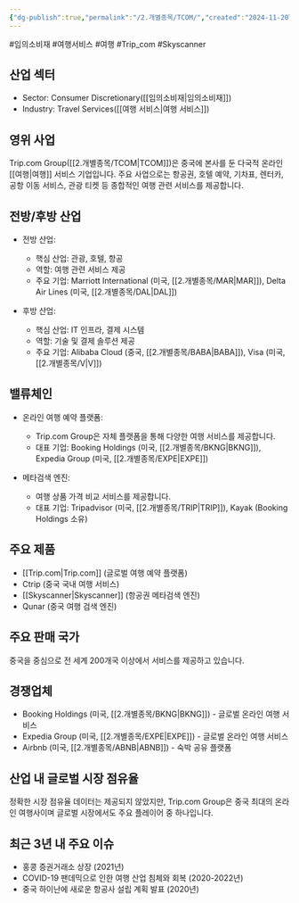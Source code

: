 ```yaml
---
{"dg-publish":true,"permalink":"/2.개별종목/TCOM/","created":"2024-11-20T23:21:53.354+09:00","updated":"2025-07-29T21:37:05.256+09:00"}
---
```


#임의소비재 #여행서비스 #여행 #Trip_com #Skyscanner

## 산업 섹터

- Sector: Consumer Discretionary([[임의소비재\|임의소비재]])
- Industry: Travel Services([[여행 서비스\|여행 서비스]])

## 영위 사업

Trip.com Group([[2.개별종목/TCOM\|TCOM]])은 중국에 본사를 둔 다국적 온라인 [[여행\|여행]] 서비스 기업입니다. 주요 사업으로는 항공권, 호텔 예약, 기차표, 렌터카, 공항 이동 서비스, 관광 티켓 등 종합적인 여행 관련 서비스를 제공합니다.

## 전방/후방 산업

- 전방 산업:
    
    - 핵심 산업: 관광, 호텔, 항공
    - 역할: 여행 관련 서비스 제공
    - 주요 기업: Marriott International (미국, [[2.개별종목/MAR\|MAR]]), Delta Air Lines (미국, [[2.개별종목/DAL\|DAL]])
    
- 후방 산업:
    
    - 핵심 산업: IT 인프라, 결제 시스템
    - 역할: 기술 및 결제 솔루션 제공
    - 주요 기업: Alibaba Cloud (중국, [[2.개별종목/BABA\|BABA]]), Visa (미국, [[2.개별종목/V\|V]])
    

## 밸류체인

- 온라인 여행 예약 플랫폼:
    
    - Trip.com Group은 자체 플랫폼을 통해 다양한 여행 서비스를 제공합니다.
    - 대표 기업: Booking Holdings (미국, [[2.개별종목/BKNG\|BKNG]]), Expedia Group (미국, [[2.개별종목/EXPE\|EXPE]])
    
- 메타검색 엔진:
    
    - 여행 상품 가격 비교 서비스를 제공합니다.
    - 대표 기업: Tripadvisor (미국, [[2.개별종목/TRIP\|TRIP]]), Kayak (Booking Holdings 소유)
    

## 주요 제품

- [[Trip.com\|Trip.com]] (글로벌 여행 예약 플랫폼)
- Ctrip (중국 국내 여행 서비스)
- [[Skyscanner\|Skyscanner]] (항공권 메타검색 엔진)
- Qunar (중국 여행 검색 엔진)

## 주요 판매 국가

중국을 중심으로 전 세계 200개국 이상에서 서비스를 제공하고 있습니다.

## 경쟁업체

- Booking Holdings (미국, [[2.개별종목/BKNG\|BKNG]]) - 글로벌 온라인 여행 서비스
- Expedia Group (미국, [[2.개별종목/EXPE\|EXPE]]) - 글로벌 온라인 여행 서비스
- Airbnb (미국, [[2.개별종목/ABNB\|ABNB]]) - 숙박 공유 플랫폼

## 산업 내 글로벌 시장 점유율

정확한 시장 점유율 데이터는 제공되지 않았지만, Trip.com Group은 중국 최대의 온라인 여행사이며 글로벌 시장에서도 주요 플레이어 중 하나입니다.

## 최근 3년 내 주요 이슈

- 홍콩 증권거래소 상장 (2021년)
- COVID-19 팬데믹으로 인한 여행 산업 침체와 회복 (2020-2022년)
- 중국 하이난에 새로운 항공사 설립 계획 발표 (2020년)